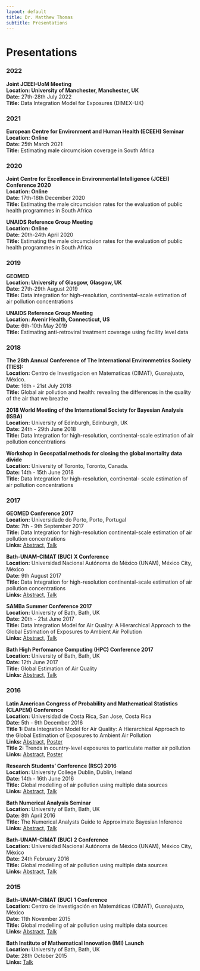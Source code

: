 ```yaml
---
layout: default
title: Dr. Matthew Thomas
subtitle: Presentations
---
```


# Presentations 

### 2022

**Joint JCEEI-UoM Meeting** <br>
**Location: University of Manchester, Manchester, UK** <br>
**Date:** 27th-28th July 2022<br>
**Title:** Data Integration Model for Exposures (DIMEX-UK)

### 2021

**European Centre for Environment and Human Health (ECEEH) Seminar** <br>
**Location: Online** <br>
**Date:** 25th March 2021<br>
**Title:** Estimating male circumcision coverage in South Africa

### 2020

**Joint Centre for Excellence in Environmental Intelligence (JCEEI) Conference 2020** <br>
**Location: Online** <br>
**Date:** 17th-18th December 2020<br>
**Title:** Estimating the male circumcision rates for the evaluation of public health programmes in South Africa

**UNAIDS Reference Group Meeting** <br>
**Location: Online** <br>
**Date:** 20th-24th April 2020 <br>
**Title:** Estimating the male circumcision rates for the evaluation of public health programmes in South Africa

### 2019

**GEOMED** <br>
**Location: University of Glasgow, Glasgow, UK** <br>
**Date:** 27th-29th August 2019 <br>
**Title:** Data integration for high–resolution, continental–scale estimation of air pollution concentrations

**UNAIDS Reference Group Meeting** <br>
**Location: Avenir Health, Connecticut, US** <br>
**Date:** 6th-10th May 2019 <br>
**Title:** Estimating anti-retroviral treatment coverage using facility level data

### 2018

**The 28th Annual Conference of The International Environmetrics Society (TIES):** <br>
**Location:** Centro de Investigacion en Matematicas (CIMAT), Guanajuato, México.<br>
**Date:** 16th - 21st July 2018 <br>
**Title:** Global air pollution and health: revealing the differences in the quality of the air that we breathe 

**2018 World Meeting of the International Society for Bayesian Analysis (ISBA)**<br>
**Location:** University of Edinburgh, Edinburgh, UK<br>
**Date:** 24th - 29th June 2018<br>
**Title:** Data Integration for high-resolution, continental-scale estimation of air pollution concentrations<br>

**Workshop in Geospatial methods for closing the global mortality data divide** <br>
**Location:** University of Toronto, Toronto, Canada.<br>
**Date:** 14th - 15th June 2018<br>
**Title:** Data Integration for high-resolution, continental- scale estimation of air pollution concentrations

### 2017

**GEOMED Conference 2017** <br>
**Location:** Universidade do Porto, Porto, Portugal <br>
**Date:** 7th - 9th September 2017 <br>
**Title:** Data Integration for high-resolution continental-scale estimation of air pollution concentrations<br>
**Links:** [Abstract](2017/GEOMED/abstract.txt), [Talk](2017/GEOMED/poster.pdf)

**Bath-UNAM-CIMAT (BUC) X Conference** <br>
**Location:**  Universidad Nacional Autónoma de México (UNAM), México City, México <br>
**Date:** 9th August 2017 <br>
**Title:** Data Integration for high-resolution continental-scale estimation of air pollution concentrations<br>
**Links:** [Abstract](2017/BUCX/abstract.txt), [Talk](2017/BUCX/presentation.pdf)

**SAMBa Summer Conference 2017** <br>
**Location:** University of Bath, Bath, UK  <br>
**Date:** 20th - 21st June 2017 <br>
**Title:** Data Integration Model for Air Quality: A Hierarchical Approach to the Global Estimation of Exposures to Ambient Air Pollution<br>
**Links:** [Abstract](2017/SAMBa/abstract.txt), [Talk](2017/SAMBa/presentation.pdf)

**Bath High Perfomance Computing (HPC) Conference 2017** <br>
**Location:** University of Bath, Bath, UK <br>
**Date:** 12th June 2017 <br>
**Title:** Global Estimation of Air Quality<br>
**Links:** [Abstract](2017/HPC/abstract.txt), [Talk](2017/HPC/presentation.pdf)

### 2016

**Latin American Congress of Probability and Mathematical Statistics (CLAPEM) Conference** <br>
**Location:** Universidad de Costa Rica, San Jose, Costa Rica <br>
**Date:** 5th - 9th December 2016 <br>
**Title 1:** Data Integration Model for Air Quality: A Hierarchical Approach to the Global Estimation of Exposures to Ambient Air Pollution <br> 
**Links:** [Abstract](2016/CLAPEM/abstract1.txt), [Poster](2016/CLAPEM/poster1.pdf) <br>
**Title 2:** Trends in country-level exposures to particulate matter air pollution <br>
**Links:** [Abstract](2016/CLAPEM/abstract2.txt), [Poster](2016/CLAPEM/poster2.pdf)

**Research Students’ Conference (RSC) 2016** <br>
**Location:** University College Dublin, Dublin, Ireland <br>
**Date:** 14th - 16th June 2016 <br>
**Title:** Global modelling of air pollution using multiple data sources <br>
**Links:** [Abstract](2016/RSC/abstract.txt), [Talk](2016/RSC/presentation.pdf)

**Bath Numerical Analysis Seminar** <br>
**Location:** University of Bath, Bath, UK <br>
**Date:** 8th April 2016 <br>
**Title:** The Numerical Analysts Guide to Approximate Bayesian Inference <br>
**Links:** [Abstract](2016/NAS/abstract.txt), [Talk](2016/NAS/presentation.pdf)

**Bath-UNAM-CIMAT (BUC) 2 Conference** <br>
**Location:**  Universidad Nacional Autónoma de México (UNAM), México City, México <br>
**Date:** 24th February 2016 <br>
**Title:** Global modelling of air pollution using multiple data sources <br>
**Links:** [Abstract](2016/BUC2/abstract.txt), [Talk](2016/BUC2/presentation.pdf)

### 2015

**Bath-UNAM-CIMAT (BUC) 1 Conference** <br>
**Location:** Centro de Investigación en Matemáticas (CIMAT), Guanajuato, México <br>
**Date:** 11th November 2015 <br>
**Title:** Global modelling of air pollution using multiple data sources <br>
**Links:** [Abstract](2015/BUC1/abstract.txt), [Talk](2015/BUC1/presentation.pdf)

**Bath Institute of Mathematical Innovation (IMI) Launch** <br>
**Location:** University of Bath, Bath, UK <br>
**Date:** 28th October 2015 <br>
**Links:** [Talk](2015/IMI/presentation.pdf)





